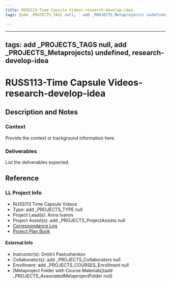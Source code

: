 ```yaml
---
title: RUSS113-Time Capsule Videos-research-develop-idea
tags: [add _PROJECTS_TAGS null, ' add _PROJECTS_Metaprojects) undefined', ' research-develop-idea']

---
```


---
tags: add _PROJECTS_TAGS null, add _PROJECTS_Metaprojects) undefined, research-develop-idea
---

# RUSS113-Time Capsule Videos-research-develop-idea

## Description and Notes

### Context
Provide the context or background information here.

### Deliverables
List the deliverables expected.


## Reference
### LL Project Info
* RUSS113 Time Capsule Videos
* Type: add _PROJECTS_TYPE null
* Project Lead(s): Anna Ivanov
* Project Assist(s): add _PROJECTS_ProjectAssists null
* [Correspondance Log](https://drive.google.com/drive/folders/1ikSZUL8Qd_LzYRmbQfZkB3SGkkvm0GO5?usp=drive_link)
* [Project Plan Book](https://hackmd.io/@ll-23-24/Sy66FfRC2)

#### External Info
* Instructor(s): Dmitrii Pastushenkov
* Collaborator(s): add _PROJECTS_Collaborators null
* Enrollment: add _PROJECTS_COURSES_Enrollment null
* [Metaproject Folder with Course Materials](add _PROJECTS_AssociatedMetaprojectFolder null)